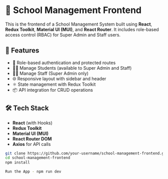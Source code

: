 # 📘 School Management Frontend

This is the frontend of a School Management System built using **React**, **Redux Toolkit**, **Material UI (MUI)**, and **React Router**. It includes role-based access control (RBAC) for Super Admin and Staff users.

## 🚀 Features

- 🔐 Role-based authentication and protected routes
- 🧑‍🏫 Manage Students (available to Super Admin and Staff)
- 👨‍💼 Manage Staff (Super Admin only)
- 🌐 Responsive layout with sidebar and header
- ⚛️ State management with Redux Toolkit
- 📦 API integration for CRUD operations

## 🛠️ Tech Stack

- **React** (with Hooks)
- **Redux Toolkit**
- **Material UI (MUI)**
- **React Router DOM**
- **Axios** for API calls

```bash
git clone https://github.com/your-username/school-management-frontend.git
cd school-management-frontend
npm install

Run the App - npm run dev